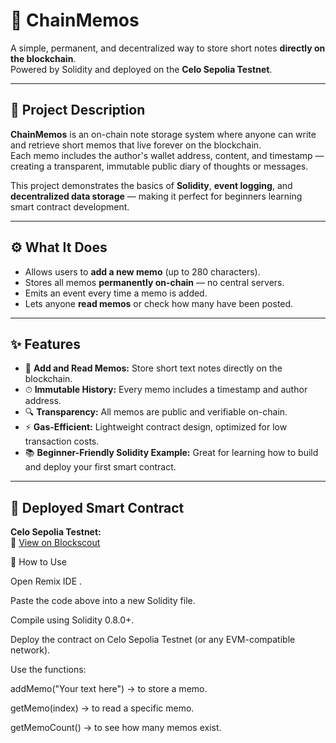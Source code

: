 # 🧠 ChainMemos

A simple, permanent, and decentralized way to store short notes **directly on the blockchain**.  
Powered by Solidity and deployed on the **Celo Sepolia Testnet**.

---

## 📜 Project Description

**ChainMemos** is an on-chain note storage system where anyone can write and retrieve short memos that live forever on the blockchain.  
Each memo includes the author's wallet address, content, and timestamp — creating a transparent, immutable public diary of thoughts or messages.

This project demonstrates the basics of **Solidity**, **event logging**, and **decentralized data storage** — making it perfect for beginners learning smart contract development.

---

## ⚙️ What It Does

- Allows users to **add a new memo** (up to 280 characters).  
- Stores all memos **permanently on-chain** — no central servers.  
- Emits an event every time a memo is added.  
- Lets anyone **read memos** or check how many have been posted.

---

## ✨ Features

- 🧾 **Add and Read Memos:** Store short text notes directly on the blockchain.  
- ⏱ **Immutable History:** Every memo includes a timestamp and author address.  
- 🔍 **Transparency:** All memos are public and verifiable on-chain.  
- ⚡ **Gas-Efficient:** Lightweight contract design, optimized for low transaction costs.  
- 📚 **Beginner-Friendly Solidity Example:** Great for learning how to build and deploy your first smart contract.

---

## 🚀 Deployed Smart Contract

**Celo Sepolia Testnet:**  
🔗 [View on Blockscout](https://celo-sepolia.blockscout.com/tx/0x393d4f76f00e7375292656cc0790691f77449b31dbca1ea744e3cee46360c226)


🧩 How to Use

Open Remix IDE
.

Paste the code above into a new Solidity file.

Compile using Solidity 0.8.0+.

Deploy the contract on Celo Sepolia Testnet (or any EVM-compatible network).

Use the functions:

addMemo("Your text here") → to store a memo.

getMemo(index) → to read a specific memo.

getMemoCount() → to see how many memos exist.
